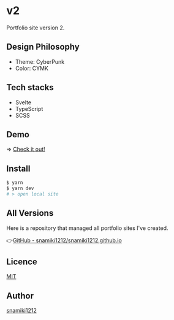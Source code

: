 # v2

Portfolio site version 2.

## Design Philosophy

- Theme: CyberPunk
- Color: CYMK

## Tech stacks

- Svelte
- TypeScript
- SCSS

## Demo

=> [Check it out!](https://snamiki1212.github.io/v2/)

## Install

```zsh
$ yarn
$ yarn dev
# > open local site
```

## All Versions

Here is a repository that managed all portfolio sites I've created.

👉[GitHub - snamiki1212/snamiki1212.github.io](https://github.com/snamiki1212/snamiki1212.github.io)

## Licence

[MIT](https://github.com/snamiki1212/v2/blob/master/LICENSE)

## Author

[snamiki1212](https://github.com/snamiki1212)
